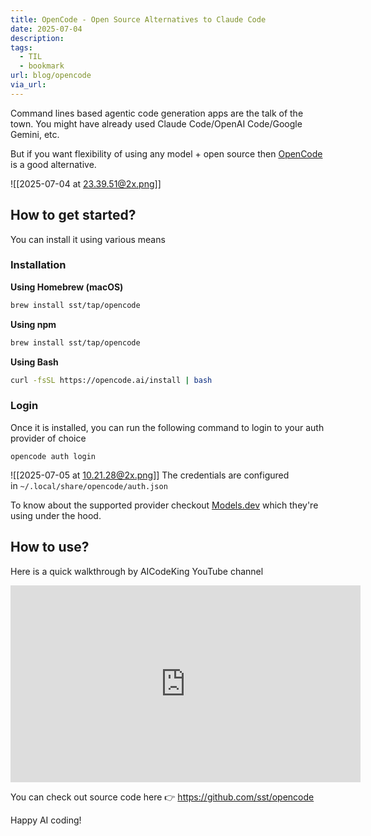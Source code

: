 ```yaml
---
title: OpenCode - Open Source Alternatives to Claude Code
date: 2025-07-04
description: 
tags:
  - TIL
  - bookmark
url: blog/opencode
via_url:
---
```

Command lines based agentic code generation apps are the talk of the town. You might have already used Claude Code/OpenAI Code/Google Gemini, etc.

But if you want flexibility of using any model + open source then [OpenCode](https://opencode.ai/) is a good alternative.

![[2025-07-04 at 23.39.51@2x.png]]

## How to get started?

You can install it using various  means

### Installation
**Using Homebrew (macOS)**
```bash
brew install sst/tap/opencode
```

**Using npm**
```bash
brew install sst/tap/opencode
```

**Using Bash**
```sh
curl -fsSL https://opencode.ai/install | bash
```

### Login

Once it is installed, you can run the following command to login to your auth provider of choice

```shell
opencode auth login
```

![[2025-07-05 at 10.21.28@2x.png]]
The credentials are configured in `~/.local/share/opencode/auth.json`

To know about the supported provider checkout [Models.dev](https://models.dev/) which they're using under the hood.

## How to use? 

Here is a quick walkthrough by AICodeKing YouTube channel

<iframe width="560" height="315" src="https://www.youtube-nocookie.com/embed/P8luPmEa1QI?si=bpCnd9mlT3r1ouHP" title="YouTube video player" frameborder="0" allow="accelerometer; autoplay; clipboard-write; encrypted-media; gyroscope; picture-in-picture; web-share" referrerpolicy="strict-origin-when-cross-origin" allowfullscreen></iframe>


You can check out source code here 👉 https://github.com/sst/opencode

Happy AI coding!